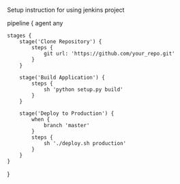 Setup instruction for using jenkins project 

pipeline {
    agent any
    
    stages {
        stage('Clone Repository') {
            steps {
                git url: 'https://github.com/your_repo.git'
            }
        }
        
        stage('Build Application') {
            steps {
                sh 'python setup.py build'
            }
        }
        
        stage('Deploy to Production') {
            when {
                branch 'master'
            }
            steps {
                sh './deploy.sh production'
            }
        }
    }
}
